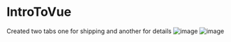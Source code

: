 # IntroToVue
Created two tabs one for shipping and another for details
![image](https://user-images.githubusercontent.com/61410663/135664096-e6dbd04c-2c64-405d-86e9-780e3f56e381.png)
![image](https://user-images.githubusercontent.com/61410663/135664198-910bada6-6ca9-42eb-ba34-eb890749af88.png)

